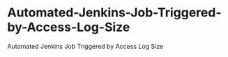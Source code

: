 # Automated-Jenkins-Job-Triggered-by-Access-Log-Size
Automated Jenkins Job Triggered by Access Log Size
